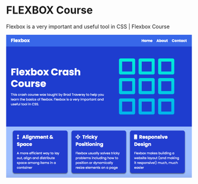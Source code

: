 # FLEXBOX Course

Flexbox is a very important and useful tool in CSS | Flexbox Course

![FLEXBOX Course](screenshot.png "Flexbox Course")

